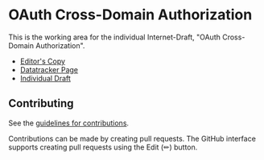 # OAuth Cross-Domain Authorization

This is the working area for the individual Internet-Draft, "OAuth Cross-Domain Authorization".

* [Editor's Copy](https://aaronpk.github.io/draft-parecki-oauth-mutually-trusted-authorization-grant/draft-parecki-oauth-mutually-trusted-authorization-grant.html)
* [Datatracker Page](https://datatracker.ietf.org/doc/draft-parecki-oauth-mutually-trusted-authorization-grant)
* [Individual Draft](https://datatracker.ietf.org/doc/html/draft-parecki-oauth-mutually-trusted-authorization-grant)


## Contributing

See the
[guidelines for contributions](https://github.com/aaronpk/draft-parecki-oauth-mutually-trusted-authorization-grant/blob/main/CONTRIBUTING.md).

Contributions can be made by creating pull requests.
The GitHub interface supports creating pull requests using the Edit (✏) button.


